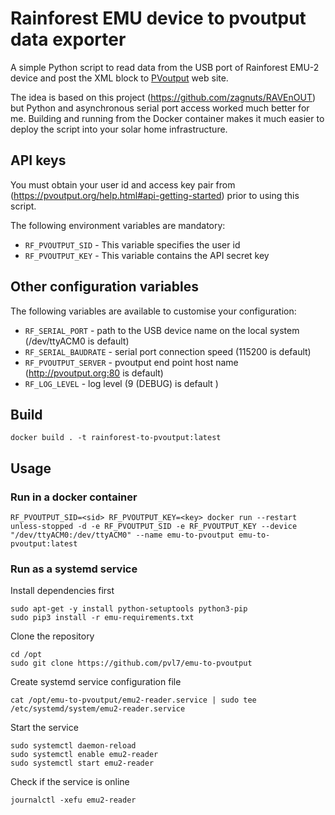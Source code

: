 # Rainforest EMU device to pvoutput data exporter

A simple Python script to read data from the USB port of Rainforest EMU-2 device and post the XML block to [PVoutput](https://pvoutput.org) web site.

The idea is based on this project (https://github.com/zagnuts/RAVEnOUT) but Python and asynchronous serial port access worked much better for me.
Building and running from the Docker container makes it much easier to deploy the script into your solar home infrastructure.

## API keys

You must obtain your user id and access key pair from (https://pvoutput.org/help.html#api-getting-started) prior to using this script.

The following environment variables are mandatory:

* `RF_PVOUTPUT_SID` - This variable specifies the user id
* `RF_PVOUTPUT_KEY` - This variable contains the API secret key

## Other configuration variables

The following variables are available to customise your configuration:

* `RF_SERIAL_PORT` - path to the USB device name on the local system (/dev/ttyACM0 is default)
* `RF_SERIAL_BAUDRATE` - serial port connection speed (115200 is default)
* `RF_PVOUTPUT_SERVER` - pvoutput end point host name (http://pvoutput.org:80 is default)
* `RF_LOG_LEVEL` - log level (9 (DEBUG) is default )


## Build

```
docker build . -t rainforest-to-pvoutput:latest
```

## Usage

### Run in a docker container

```
RF_PVOUTPUT_SID=<sid> RF_PVOUTPUT_KEY=<key> docker run --restart unless-stopped -d -e RF_PVOUTPUT_SID -e RF_PVOUTPUT_KEY --device "/dev/ttyACM0:/dev/ttyACM0" --name emu-to-pvoutput emu-to-pvoutput:latest
```
### Run as a systemd service

Install dependencies first
```
sudo apt-get -y install python-setuptools python3-pip
sudo pip3 install -r emu-requirements.txt
```

Clone the repository
```
cd /opt
sudo git clone https://github.com/pvl7/emu-to-pvoutput
```

Create systemd service configuration file
```
cat /opt/emu-to-pvoutput/emu2-reader.service | sudo tee /etc/systemd/system/emu2-reader.service
```

Start the service
```
sudo systemctl daemon-reload
sudo systemctl enable emu2-reader
sudo systemctl start emu2-reader
```

Check if the service is online
```
journalctl -xefu emu2-reader
```